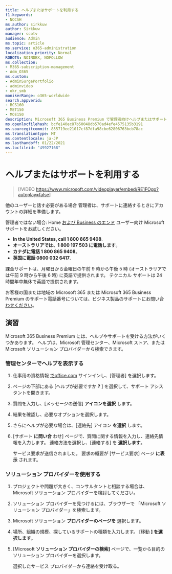 ```yaml
---
title: ヘルプまたはサポートを利用する
f1.keywords:
- NOCSH
ms.author: sirkkuw
author: Sirkkuw
manager: scotv
audience: Admin
ms.topic: article
ms.service: o365-administration
localization_priority: Normal
ROBOTS: NOINDEX, NOFOLLOW
ms.collection:
- M365-subscription-management
- Adm_O365
ms.custom:
- AdminSurgePortfolio
- adminvideo
- okr_smb
monikerRange: o365-worldwide
search.appverid:
- BCS160
- MET150
- MOE150
description: Microsoft 365 Business Premium で管理者向けヘルプまたはサポートを受ける方法について説明します。
ms.openlocfilehash: bcfe140ec87b50048db570ad4efe4575135b3191
ms.sourcegitcommit: 855719ee21017cf87dfa98cbe62806763bcb78ac
ms.translationtype: MT
ms.contentlocale: ja-JP
ms.lasthandoff: 01/22/2021
ms.locfileid: "49927168"
---
```

# <a name="get-help-or-support"></a>ヘルプまたはサポートを利用する

> [!VIDEO https://www.microsoft.com/videoplayer/embed/RE1FOgo?autoplay=false]

他のユーザーと話す必要がある場合 管理者は、サポートに連絡するときにアカウントの詳細を準備します。

管理者ではない場合: Home [および Business のエンド](https://go.microsoft.com/fwlink/?linkid=860695) ユーザー向け Microsoft サポートをお試しください。

- **In the United States, call 1 800 865 9408**.
- **オーストラリアでは、1 800 197 503 に電話します**。
- **カナダに電話 1 800 865 9408**。
- **英国に電話 0800 032 6417**.

課金サポートは、月曜日から金曜日の午前 9 時から午後 5 時 (オーストラリアでは午前 9 時から午後 6 時) に英語で提供されます。
テクニカル サポートは 24 時間年中無休で英語で提供されます。

お客様の国または地域の Microsoft 365 または Microsoft 365 Business Premium のサポート電話番号については、ビジネス製品のサポートにお問い合 [わせください](https://support.microsoft.com/office/32a17ca7-6fa0-4870-8a8d-e25ba4ccfd4b)。

## <a name="try-it"></a>演習

Microsoft 365 Business Premium には、ヘルプやサポートを受ける方法がいくつかあります。 ヘルプは、Microsoft 管理センター、Microsoft ストア、または Microsoft ソリューション プロバイダーから検索できます。

### <a name="get-help-in-the-admin-center"></a>管理センターでヘルプを表示する

1. 仕事用の資格情報 [でoffice.com](https://office.com) サインインし、[管理者] を選択します。
1. ページの下部にある [ヘルプが必要ですか **?** ] を選択して、サポート アシスタントを開きます。
1. 質問を入力し、[メッセージの送信] **アイコンを選択** します。
1. 結果を確認し、必要なオプションを選択します。
1. さらにヘルプが必要な場合は、[連絡先] アイコン **を選択** します。
1. [サポート **に問い合** わせ] ページで、質問に関する情報を入力し、連絡先情報を入力します。 連絡方法を選択し、[連絡する] を **選択します**。

    サービス要求が送信されました。 要求の概要が [サービス要求] ページ **に表示** されます。

### <a name="work-with-a-solution-provider"></a>ソリューション プロバイダーを使用する

1. プロジェクトや問題が大きく、コンサルタントと相談する場合は、Microsoft ソリューション プロバイダーを検討してください。
1. ソリューション プロバイダーを見つけるには、ブラウザーで 「Microsoft ソリューション プロバイダー」を検索します。
1. Microsoft ソリューション **プロバイダーのページを** 選択します。
1. 場所、組織の規模、探しているサポートの種類を入力します。 [移動 **] を選択します**。
1. [Microsoft **ソリューション プロバイダーの検索]** ページで、一覧から目的のソリューション プロバイダーを選択します。

    選択したサービス プロバイダーから連絡を受け取る。